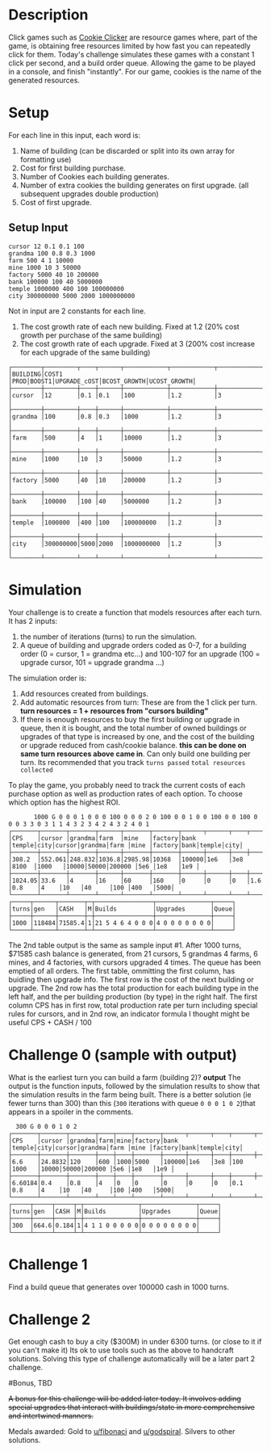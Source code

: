 # Description

Click games such as [Cookie Clicker](http://orteil.dashnet.org/cookieclicker/) are resource games where, part of the game, is obtaining free resources limited by how fast you can repeatedly click for them.
Today's challenge simulates these games with a constant 1 click per second, and a build order queue. Allowing the game to be played in a console, and finish "instantly".
For our game, cookies is the name of the generated resources.

# Setup
For each line in this input, each word is:
1. Name of building (can be discarded or split into its own array for formatting use)
2. Cost for first building purchase.
3. Number of Cookies each building generates.
4. Number of extra cookies the building generates on first upgrade. (all subsequent upgrades double production)
5. Cost of first upgrade.

## Setup Input
```
cursor 12 0.1 0.1 100              
grandma 100 0.8 0.3 1000           
farm 500 4 1 10000                 
mine 1000 10 3 50000               
factory 5000 40 10 200000          
bank 100000 100 40 5000000         
temple 1000000 400 100 100000000   
city 300000000 5000 2000 1000000000
```
Not in input are 2 constants for each line.
1. The cost growth rate of each new building. Fixed at 1.2 (20% cost growth per purchase of the same building)
2. The cost growth rate of each upgrade. Fixed at 3 (200% cost increase for each upgrade of the same building)
```
┌────────┬─────────┬────┬──────┬────────────┬────────────┬────────────┐
│BUILDING│COST1    │PROD│BOOST1│UPGRADE_cOST│BCOST_GROWTH│UCOST_GROWTH│
├────────┼─────────┼────┼──────┼────────────┼────────────┼────────────┤
│cursor  │12       │0.1 │0.1   │100         │1.2         │3           │
├────────┼─────────┼────┼──────┼────────────┼────────────┼────────────┤
│grandma │100      │0.8 │0.3   │1000        │1.2         │3           │
├────────┼─────────┼────┼──────┼────────────┼────────────┼────────────┤
│farm    │500      │4   │1     │10000       │1.2         │3           │
├────────┼─────────┼────┼──────┼────────────┼────────────┼────────────┤
│mine    │1000     │10  │3     │50000       │1.2         │3           │
├────────┼─────────┼────┼──────┼────────────┼────────────┼────────────┤
│factory │5000     │40  │10    │200000      │1.2         │3           │
├────────┼─────────┼────┼──────┼────────────┼────────────┼────────────┤
│bank    │100000   │100 │40    │5000000     │1.2         │3           │
├────────┼─────────┼────┼──────┼────────────┼────────────┼────────────┤
│temple  │1000000  │400 │100   │100000000   │1.2         │3           │
├────────┼─────────┼────┼──────┼────────────┼────────────┼────────────┤
│city    │300000000│5000│2000  │1000000000  │1.2         │3           │
└────────┴─────────┴────┴──────┴────────────┴────────────┴────────────┘
```
# Simulation
Your challenge is to create a function that models resources after each turn. It has 2 inputs:
1. the number of iterations (turns) to run the simulation.
2. A queue of building and upgrade orders coded as 0-7, for a building order (0 = cursor, 1 = grandma etc...) and 100-107 for an upgrade (100 = upgrade cursor, 101 = upgrade grandma ...)

The simulation order is:
1. Add resources created from buildings.
2. Add automatic resources from turn: These are from the 1 click per turn. **turn resources = 1 + resources from "cursors building"**
3. If there is enough resources to buy the first building or upgrade in queue, then it is bought, and the total number of owned buildings or upgrades of that type is increased by one, and the cost of the building or upgrade reduced from cash/cookie balance. **this can be done on same turn resources above came in**. Can only build one building per turn.
Its recommended that you track `turns passed` `total resources collected`

To play the game, you probably need to track the current costs of each purchase option as well as production rates of each option. To choose which option has the highest ROI.
```
       1000 G 0 0 0 1 0 0 0 100 0 0 0 2 0 100 0 0 1 0 0 100 0 0 100 0 0 0 3 3 0 3 1 1 4 3 2 3 4 2 4 3 2 4 0 1
┌───────┬───────┬───────┬──────┬───────┬───────┬──────┬──────┬────┬──────┬───────┬─────┬─────┬───────┬────┬──────┬────┐
│CPS    │cursor │grandma│farm  │mine   │factory│bank  │temple│city│cursor│grandma│farm │mine │factory│bank│temple│city│
├───────┼───────┼───────┼──────┼───────┼───────┼──────┼──────┼────┼──────┼───────┼─────┼─────┼───────┼────┼──────┼────┤
│308.2  │552.061│248.832│1036.8│2985.98│10368  │100000│1e6   │3e8 │8100  │1000   │10000│50000│200000 │5e6 │1e8   │1e9 │
├───────┼───────┼───────┼──────┼───────┼───────┼──────┼──────┼────┼──────┼───────┼─────┼─────┼───────┼────┼──────┼────┤
│1024.05│33.6   │4      │16    │60     │160    │0     │0     │0   │1.6   │0.8    │4    │10   │40     │100 │400   │5000│
└───────┴───────┴───────┴──────┴───────┴───────┴──────┴──────┴────┴──────┴───────┴─────┴─────┴───────┴────┴──────┴────┘
┌─────┬──────┬───────┬─┬────────────────┬───────────────┬─────┐
│turns│gen   │CASH   │M│Builds          │Upgrades       │Queue│
├─────┼──────┼───────┼─┼────────────────┼───────────────┼─────┤
│1000 │118484│71585.4│1│21 5 4 6 4 0 0 0│4 0 0 0 0 0 0 0│     │
└─────┴──────┴───────┴─┴────────────────┴───────────────┴─────┘
```
The 2nd table output is the same as sample input #1.
After 1000 turns, $71585 cash balance is generated, from 21 cursors, 5 grandmas 4 farms, 6 mines, and 4 factories, with cursors upgraded 4 times. The queue has been emptied of all orders.
The first table, ommitting the first column, has buidling then upgrade info. The first row is the cost of the next building or upgrade. The 2nd row has the total production for each building type in the left half, and the per building production (by type) in the right half.
The first column CPS has in first row, total production rate per turn including special rules for cursors, and in 2nd row, an indicator formula I thought might be useful CPS + CASH / 100

# Challenge 0 (sample with output)

What is the earliest turn you can build a farm (building 2)?
**output** The output is the function inputs, followed by the simulation results to show that the simulation results in the farm being built. There is a better solution (ie fewer turns than 300) than this (`300` iterations with queue `0 0 0 1 0 2`)that appears in a spoiler in the comments.
```
  300 G 0 0 0 1 0 2
┌───────┬───────┬───────┬────┬────┬───────┬──────┬──────┬────┬──────┬───────┬─────┬─────┬───────┬────┬──────┬────┐
│CPS    │cursor │grandma│farm│mine│factory│bank  │temple│city│cursor│grandma│farm │mine │factory│bank│temple│city│
├───────┼───────┼───────┼────┼────┼───────┼──────┼──────┼────┼──────┼───────┼─────┼─────┼───────┼────┼──────┼────┤
│6.6    │24.8832│120    │600 │1000│5000   │100000│1e6   │3e8 │100   │1000   │10000│50000│200000 │5e6 │1e8   │1e9 │
├───────┼───────┼───────┼────┼────┼───────┼──────┼──────┼────┼──────┼───────┼─────┼─────┼───────┼────┼──────┼────┤
│6.60184│0.4    │0.8    │4   │0   │0      │0     │0     │0   │0.1   │0.8    │4    │10   │40     │100 │400   │5000│
└───────┴───────┴───────┴────┴────┴───────┴──────┴──────┴────┴──────┴───────┴─────┴─────┴───────┴────┴──────┴────┘
┌─────┬─────┬─────┬─┬───────────────┬───────────────┬─────┐
│turns│gen  │CASH │M│Builds         │Upgrades       │Queue│
├─────┼─────┼─────┼─┼───────────────┼───────────────┼─────┤
│300  │664.6│0.184│1│4 1 1 0 0 0 0 0│0 0 0 0 0 0 0 0│     │
└─────┴─────┴─────┴─┴───────────────┴───────────────┴─────┘
```

# Challenge 1

Find a build queue that generates over 100000 cash in 1000 turns.
# Challenge 2

Get enough cash to buy a city ($300M) in under 6300 turns. (or close to it if you can't make it)
Its ok to use tools such as the above to handcraft solutions. Solving this type of challenge automatically will be a later part 2 challenge.

#Bonus, TBD

~~A bonus for this challenge will be added later today. It involves adding special upgrades that interact with buildings/state in more comprehensive and intertwined manners.~~

Medals awarded: Gold to [u/fibonaci](https://www.reddit.com/u/fibonaci) and [u/godspiral](https://www.reddit.com/u/godspiral). Silvers to other solutions.

